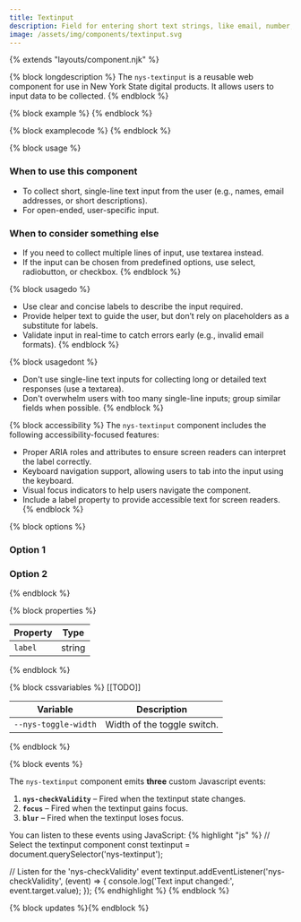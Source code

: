 ```yaml
---
title: Textinput
description: Field for entering short text strings, like email, number, password, and more.
image: /assets/img/components/textinput.svg
---
```


{% extends "layouts/component.njk" %}


{% block longdescription %}
The `nys-textinput` is a reusable web component for use in New York State digital products. It allows users to input data to be collected.
{% endblock %}

{% block example %}
<nys-textinput label="This is a text input"></nys-textinput>
{% endblock %}

{% block examplecode %}
<nys-textinput label="This is a text input"></nys-textinput>
{% endblock %}

{% block usage %}
### When to use this component
  - To collect short, single-line text input from the user (e.g., names, email addresses, or short descriptions).
  - For open-ended, user-specific input.
### When to consider something else
  - If you need to collect multiple lines of input, use textarea instead.
  - If the input can be chosen from predefined options, use select, radiobutton, or checkbox.
{% endblock %}

{% block usagedo %}
  - Use clear and concise labels to describe the input required.
  - Provide helper text to guide the user, but don’t rely on placeholders as a substitute for labels.
  - Validate input in real-time to catch errors early (e.g., invalid email formats).
{% endblock %}

{% block usagedont %}
  - Don't use single-line text inputs for collecting long or detailed text responses (use a textarea).
  - Don't overwhelm users with too many single-line inputs; group similar fields when possible.
{% endblock %}

{% block accessibility %}
The <code class="language-js">nys-textinput</code> component includes the following accessibility-focused features:

  - Proper ARIA roles and attributes to ensure screen readers can interpret the label correctly.
  - Keyboard navigation support, allowing users to tab into the input using the keyboard.
  - Visual focus indicators to help users navigate the component.
  - Include a label property to provide accessible text for screen readers.
{% endblock %}

{% block options %}
### Option 1


### Option 2

{% endblock %}

{% block properties %}

<table>
  <thead>
    <tr>
      <th>Property</th>
      <th>Type</th>
    </tr>
  </thead>
  <tbody>
    <tr>
      <td><code>label</code></td>
      <td>string</td>
    </tr>
  </tbody>
</table>

{% endblock %}


{% block cssvariables %}
[[TODO]]
<table>
  <thead>
    <tr>
      <th>Variable</th>
      <th>Description</th>
    </tr>
  </thead>
  <tbody>
    <tr>
      <td><code>--nys-toggle-width</code></td>
      <td>Width of the toggle switch.</td>
    </tr>
  </tbody>
  </table>

{% endblock %}

{% block events %}
<p>The <code class="language-js">nys-textinput</code> component emits <strong>three</strong> custom Javascript events:</p>
<ol>
<li><strong><code>nys-checkValidity</code></strong> – Fired when the textinput state changes.</li>
<li><strong><code>focus</code></strong> – Fired when the textinput gains focus.</li>
<li><strong><code>blur</code></strong> – Fired when the textinput loses focus.</li>
</ol>

You can listen to these events using JavaScript:
{% highlight "js" %}
// Select the textinput component
const textinput = document.querySelector('nys-textinput');

// Listen for the 'nys-checkValidity' event
textinput.addEventListener('nys-checkValidity', (event) => {
  console.log('Text input changed:', event.target.value);
});
{% endhighlight %}
{% endblock %}

{% block updates %}{% endblock %}